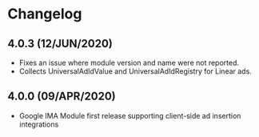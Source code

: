 
# Changelog

##  4.0.3 (12/JUN/2020)
* Fixes an issue where module version and name were not reported.
* Collects UniversalAdIdValue and UniversalAdIdRegistry for Linear ads.

## 4.0.0 (09/APR/2020)
* Google IMA Module first release supporting client-side ad insertion integrations
